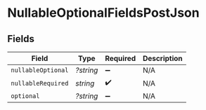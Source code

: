 # NullableOptionalFieldsPostJson


## Fields

| Field              | Type               | Required           | Description        |
| ------------------ | ------------------ | ------------------ | ------------------ |
| `nullableOptional` | *?string*          | :heavy_minus_sign: | N/A                |
| `nullableRequired` | *string*           | :heavy_check_mark: | N/A                |
| `optional`         | *?string*          | :heavy_minus_sign: | N/A                |